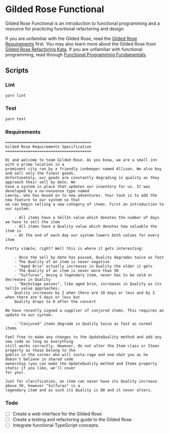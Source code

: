 # Gilded Rose Functional

Gilded Rose Functional is an introduction to functional programming and a resource for practicing functional refactoring and design.

If you are unfamiliar with the Gilded Rose, read the [Gilded Rose Requirements](https://github.com/emilybache/GildedRose-Refactoring-Kata/blob/main/GildedRoseRequirements.txt) first.
You may also learn more about the Gilded Rose from [Gilded Rose Refactoring Kata](https://github.com/emilybache/GildedRose-Refactoring-Kata).
If you are unfamiliar with functional programming, read through [Functional Programming Fundamentals](/docs).

## Scripts

### Lint
```sh
yarn lint
```

### Test
```sh
yarn test
```

### Requirements

``` text
======================================
Gilded Rose Requirements Specification
======================================

Hi and welcome to team Gilded Rose. As you know, we are a small inn with a prime location in a
prominent city ran by a friendly innkeeper named Allison. We also buy and sell only the finest goods.
Unfortunately, our goods are constantly degrading in quality as they approach their sell by date. We
have a system in place that updates our inventory for us. It was developed by a no-nonsense type named
Leeroy, who has moved on to new adventures. Your task is to add the new feature to our system so that
we can begin selling a new category of items. First an introduction to our system:

	- All items have a SellIn value which denotes the number of days we have to sell the item
	- All items have a Quality value which denotes how valuable the item is
	- At the end of each day our system lowers both values for every item

Pretty simple, right? Well this is where it gets interesting:

	- Once the sell by date has passed, Quality degrades twice as fast
	- The Quality of an item is never negative
	- "Aged Brie" actually increases in Quality the older it gets
	- The Quality of an item is never more than 50
	- "Sulfuras", being a legendary item, never has to be sold or decreases in Quality
	- "Backstage passes", like aged brie, increases in Quality as its SellIn value approaches;
	Quality increases by 2 when there are 10 days or less and by 3 when there are 5 days or less but
	Quality drops to 0 after the concert

We have recently signed a supplier of conjured items. This requires an update to our system:

	- "Conjured" items degrade in Quality twice as fast as normal items

Feel free to make any changes to the UpdateQuality method and add any new code as long as everything
still works correctly. However, do not alter the Item class or Items property as those belong to the
goblin in the corner who will insta-rage and one-shot you as he doesn't believe in shared code
ownership (you can make the UpdateQuality method and Items property static if you like, we'll cover
for you).

Just for clarification, an item can never have its Quality increase above 50, however "Sulfuras" is a
legendary item and as such its Quality is 80 and it never alters.
```

### Todo
- [ ] Create a web interface for the Gilded Rose
- [ ] Create a testing and refactoring guide to the Gilded Rose
- [ ] Integrate functional TypeScript concepts.
